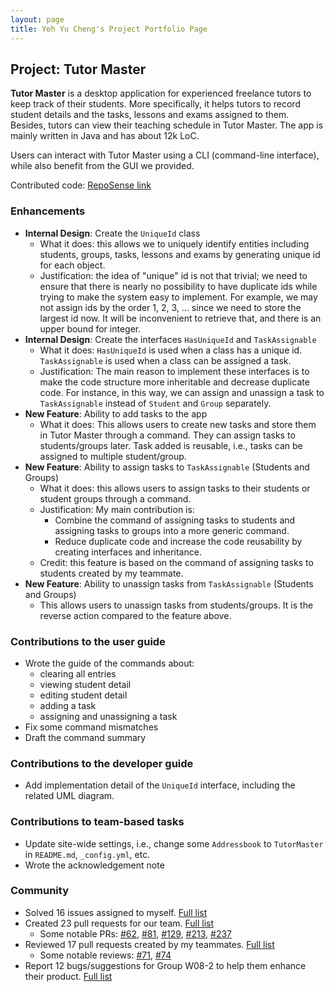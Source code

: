 ```yaml
---
layout: page
title: Yeh Yu Cheng's Project Portfolio Page
---
```


## Project: Tutor Master

**Tutor Master** is a desktop application for experienced freelance tutors to keep track of their students. More specifically, it helps tutors to record student details and the tasks, lessons and exams assigned to them. Besides, tutors can view their teaching schedule in Tutor Master. The app is mainly written in Java and has about 12k LoC.

Users can interact with Tutor Master using a CLI (command-line interface), while also benefit from the GUI we provided.

Contributed code: [RepoSense link](https://nus-cs2103-ay2122s1.github.io/tp-dashboard/?search=&sort=groupTitle&sortWithin=title&timeframe=commit&mergegroup=&groupSelect=groupByRepos&breakdown=true&checkedFileTypes=docs~functional-code~test-code~other&since=2021-09-17&tabOpen=true&tabType=authorship&tabAuthor=eltonyeh&tabRepo=AY2122S1-CS2103T-W16-4%2Ftp%5Bmaster%5D&authorshipIsMergeGroup=false&authorshipFileTypes=docs~functional-code~test-code&authorshipIsBinaryFileTypeChecked=false)

### Enhancements

- **Internal Design**: Create the `UniqueId` class
  - What it does: this allows we to uniquely identify entities including students, groups, tasks, lessons and exams by generating unique id for each object.
  - Justification: the idea of "unique" id is not that trivial; we need to ensure that there is nearly no possibility to have duplicate ids while trying to make the system easy to implement. For example, we may not assign ids by the order 1, 2, 3, ... since we need to store the largest id now. It will be inconvenient to retrieve that, and there is an upper bound for integer.
- **Internal Design**: Create the interfaces `HasUniqueId` and `TaskAssignable`
  - What it does: `HasUniqueId` is used when a class has a unique id. `TaskAssignable` is used when a class can be assigned a task.
  - Justification: The main reason to implement these interfaces is to make the code structure more inheritable and decrease duplicate code. For instance, in this way, we can assign and unassign a task to `TaskAssignable` instead of `Student` and `Group` separately.
- **New Feature**: Ability to add tasks to the app
  - What it does: This allows users to create new tasks and store them in Tutor Master through a command. They can assign tasks to students/groups later. Task added is reusable, i.e., tasks can be assigned to multiple student/group.
- **New Feature**: Ability to assign tasks to `TaskAssignable` (Students and Groups)
  - What it does: this allows users to assign tasks to their students or student groups through a command.
  - Justification: My main contribution is:
    - Combine the command of assigning tasks to students and assigning tasks to groups into a more generic command.
    - Reduce duplicate code and increase the code reusability by creating interfaces and inheritance.
  - Credit: this feature is based on the command of assigning tasks to students created by my teammate. 
- **New Feature**: Ability to unassign tasks from `TaskAssignable` (Students and Groups)
  - This allows users to unassign tasks from students/groups. It is the reverse action compared to the feature above.

### Contributions to the user guide

- Wrote the guide of the commands about:
  - clearing all entries
  - viewing student detail
  - editing student detail
  - adding a task
  - assigning and unassigning a task
- Fix some command mismatches
- Draft the command summary

### Contributions to the developer guide

- Add implementation detail of the `UniqueId` interface, including the related UML diagram.

### Contributions to team-based tasks

- Update site-wide settings, i.e., change some `Addressbook` to `TutorMaster` in `README.md`, `_config.yml`, etc.
- Wrote the acknowledgement note

### Community
  - Solved 16 issues assigned to myself. [Full list](https://github.com/AY2122S1-CS2103T-W16-4/tp/issues?q=is%3Aissue+author%3Aeltonyeh)
  - Created 23 pull requests for our team. [Full list](https://github.com/AY2122S1-CS2103T-W16-4/tp/pulls?q=is%3Apr+author%3Aeltonyeh)
    - Some notable PRs: [#62](https://github.com/AY2122S1-CS2103T-W16-4/tp/pull/62), [#81](https://github.com/AY2122S1-CS2103T-W16-4/tp/pull/81), [#129](https://github.com/AY2122S1-CS2103T-W16-4/tp/pull/129), [#213](https://github.com/AY2122S1-CS2103T-W16-4/tp/pull/213), [#237](https://github.com/AY2122S1-CS2103T-W16-4/tp/pull/237)
  - Reviewed 17 pull requests created by my teammates. [Full list](https://github.com/AY2122S1-CS2103T-W16-4/tp/pulls?q=is%3Apr+reviewed-by%3A%40me)
    - Some notable reviews: [#71](https://github.com/AY2122S1-CS2103T-W16-4/tp/pull/71), [#74](https://github.com/AY2122S1-CS2103T-W16-4/tp/pull/74)
  - Report 12 bugs/suggestions for Group W08-2 to help them enhance their product. [Full list](https://github.com/eltonyeh/ped/issues)
